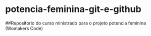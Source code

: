 # potencia-feminina-git-e-github
##Repositório do curso ministrado para o projeto potencia feminina (Womakers Code)
